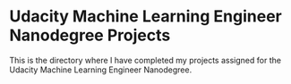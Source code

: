 # Udacity Machine Learning Engineer Nanodegree Projects

This is the directory where I have completed my projects assigned for the Udacity Machine Learning Engineer Nanodegree.
